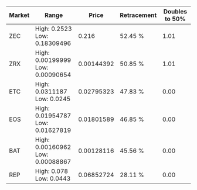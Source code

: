 | Market | Range | Price| Retracement | Doubles to 50% |
| --- | --- | --- | --- | --- |
| ZEC | High: 0.2523<br />Low: 0.18309496 | 0.216 | 52.45 % | 1.01 |
| ZRX | High: 0.00199999<br />Low: 0.00090654 | 0.00144392 | 50.85 % | 1.01 |
| ETC | High: 0.0311187<br />Low: 0.0245 | 0.02795323 | 47.83 % | 0.00 |
| EOS | High: 0.01954787<br />Low: 0.01627819 | 0.01801589 | 46.85 % | 0.00 |
| BAT | High: 0.00160962<br />Low: 0.00088867 | 0.00128116 | 45.56 % | 0.00 |
| REP | High: 0.078<br />Low: 0.0443 | 0.06852724 | 28.11 % | 0.00 |
